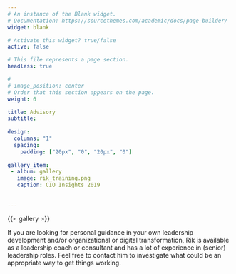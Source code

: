 ```yaml
---
# An instance of the Blank widget.
# Documentation: https://sourcethemes.com/academic/docs/page-builder/
widget: blank

# Activate this widget? true/false
active: false

# This file represents a page section.
headless: true

# 
# image_position: center
# Order that this section appears on the page.
weight: 6

title: Advisory
subtitle:
    
design:
  columns: "1"
  spacing:
    padding: ["20px", "0", "20px", "0"]
    
gallery_item:
 - album: gallery
   image: rik_training.png
   caption: CIO Insights 2019
 
  
---
```


{{< gallery >}}

If you are looking for personal guidance in your own leadership development and/or organizational or digital transformation, Rik is available as a leadership coach or consultant and has a lot of experience in (senior) leadership roles. Feel free to contact him to investigate what could be an appropriate way to get things working.
